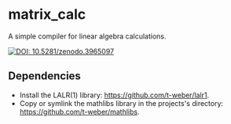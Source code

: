 # matrix_calc
A simple compiler for linear algebra calculations.

[![DOI: 10.5281/zenodo.3965097](https://zenodo.org/badge/DOI/10.5281/zenodo.3965097.svg)](https://doi.org/10.5281/zenodo.3965097)



## Dependencies
 - Install the LALR(1) library: https://github.com/t-weber/lalr1.
 - Copy or symlink the mathlibs library in the projects's directory: https://github.com/t-weber/mathlibs.
